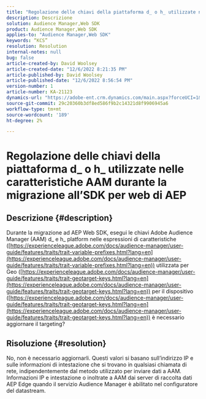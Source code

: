 ```yaml
---
title: "Regolazione delle chiavi della piattaforma d_ o h_ utilizzate nelle caratteristiche AAM durante la migrazione all’SDK per web AEP"
description: Descrizione
solution: Audience Manager,Web SDK
product: Audience Manager,Web SDK
applies-to: "Audience Manager,Web SDK"
keywords: “KCS”
resolution: Resolution
internal-notes: null
bug: false
article-created-by: David Woolsey
article-created-date: "12/6/2022 8:21:35 PM"
article-published-by: David Woolsey
article-published-date: "12/6/2022 8:56:54 PM"
version-number: 1
article-number: KA-21123
dynamics-url: "https://adobe-ent.crm.dynamics.com/main.aspx?forceUCI=1&pagetype=entityrecord&etn=knowledgearticle&id=00687491-a375-ed11-81aa-6045bd006079"
source-git-commit: 29c20360b3df8ed586f9b2c14321d8f9906945a6
workflow-type: tm+mt
source-wordcount: '189'
ht-degree: 2%

---
```


# Regolazione delle chiavi della piattaforma d_ o h_ utilizzate nelle caratteristiche AAM durante la migrazione all’SDK per web di AEP

## Descrizione {#description}

Durante la migrazione ad AEP Web SDK, esegui le chiavi Adobe Audience Manager (AAM) d_ e h_ platform nelle espressioni di caratteristiche ([https://experienceleague.adobe.com/docs/audience-manager/user-guide/features/traits/trait-variable-prefixes.html?lang=en](https://experienceleague.adobe.com/docs/audience-manager/user-guide/features/traits/trait-variable-prefixes.html?lang=en)) utilizzata per Geo ([https://experienceleague.adobe.com/docs/audience-manager/user-guide/features/traits/trait-geotarget-keys.html?lang=en](https://experienceleague.adobe.com/docs/audience-manager/user-guide/features/traits/trait-geotarget-keys.html?lang=en)) per il dispositivo ([https://experienceleague.adobe.com/docs/audience-manager/user-guide/features/traits/trait-geotarget-keys.html?lang=en](https://experienceleague.adobe.com/docs/audience-manager/user-guide/features/traits/trait-geotarget-keys.html?lang=en)) è necessario aggiornare il targeting?

## Risoluzione {#resolution}


No, non è necessario aggiornarli. Questi valori si basano sull’indirizzo IP e sulle informazioni di intestazione che si trovano in qualsiasi chiamata di rete, indipendentemente dal metodo utilizzato per inviare dati a AAM. Informazioni IP e intestazione o inoltrate a AAM dai server di raccolta dati AEP Edge quando il servizio Audience Manager è abilitato nel configuratore del datastream.
